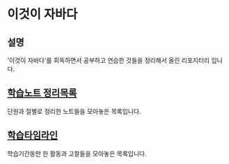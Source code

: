 # 이것이 자바다
## 설명
'이것이 자바다'를 회독하면서 공부하고 연습한 것들을 정리해서 올린 리포지터리 입니다.

## [학습노트 정리목록](StudyNotes.md)</br>
단원과 절별로 정리한 노트들을 모아놓은 목록입니다.

## [학습타임라인](StudyLogTimeLine.md)</br>
학습기간동안 한 활동과 고찰들을 모아놓은 목록입니다.
